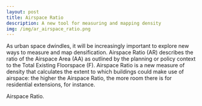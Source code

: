 ```yaml
---
layout: post
title: Airspace Ratio
description: A new tool for measuring and mapping density
img: /img/ar_airspace_ratio.png
---
```


As urban space dwindles, it will be increasingly important to explore new ways to measure and map densification. Airspace Ratio (AR) describes the ratio of the Airspace Area (AA) as outlined by the planning or policy context to the Total Existing Floorspace (F). Airspace Ratio is a new measure of density that calculates the extent to which buildings could make use of airspace: the higher the Airspace Ratio, the more room there is for residential extensions, for instance.

<div class="col">
	<img class="col" src="{{ site.baseurl }}/img/formula_for_airspace_ratio.png" alt="" title=""/>
</div>

<div class="col three caption">
	Airspace Ratio.
</div>
